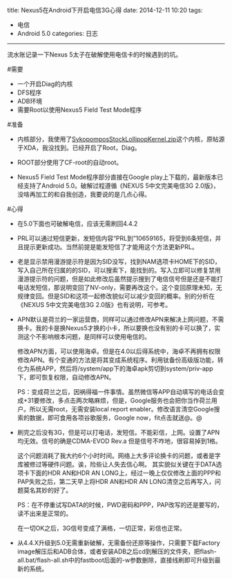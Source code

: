 ﻿title: Nexus5在Android下开启电信3G心得
date: 2014-12-11 10:20
tags:
- 电信
- Android 5.0
categories: 日志
---

流水账记录一下Nexus 5太子在破解使用电信卡的时候遇到的坑。

<!-- more -->

#需要
- 一个开启Diag的内核
- DFS程序
- ADB环境
- 需要Root以使用Nexus5 Field Test Mode程序

#准备
- 内核部分，我使用了[SykopomposStockLollipopKernel.zip](http://bbs.gfan.com/forum.php?mod=viewthread&tid=7762721&extra=&page=1)这个内核，原帖源于XDA，我没找到。已经开启了Root，Diag。

+ ROOT部分使用了CF-root的自动root。

+ Nexus5 Field Test Mode程序部分直接在Google play上下载的，最新版本已经支持了Android 5.0。破解过程遵循《NEXUS 5中文完美电信3G 2.0版》，没啥再加工的和自我创造，我要说的是几点心得。

#心得

+ 在5.0下面也可破解电信，应该无需刷回4.4.2

+ PRL可以通过短信更新，发短信内容“PRL到”10659165，将受到6条短信，并且提示更新成功。当然前提是能发短信了才能用这个方法更新PRL。

+ 老是显示禁用漫游提示符是因为SID没写，找到NAM选项卡HOME下的SID，写入自己所在归属的的SID，可以搜索下，能找到的。写入立即可以修复禁用漫游提示符的问题，但是如此修改后虽然提示搜到了电信信号但是还是不能打电话发短信，那说明变回了NV-only，需要再改这个。这个变回原理未知，无规律变回。但是SID和这项一起修改貌似可以减少变回的概率。别的分析在《NEXUS 5中文完美电信3G 2.0版》也有说明，可参考。

+ APN默认是荷兰的一家运营商，同样可以通过修改APN来解决上网问题，不需换卡。我的卡是换Nexus5才换的小卡，所以要换也没有别的卡可以换了，实测这个不影响根本问题，是同样可以使用电信的。

  修改APN方面，可以使用海卓。但是在4.0以后得系统中，海卓不再拥有权限修改APN。有个变通的方法是将其变成系统程序。利用钛备份高级版功能，转化为系统APP，然后将/system/app下的海卓apk剪切到system/priv-app下，即可恢复权限，自动修改APN。
 
  PS：变成荷兰之后，因祸得福一件事情。虽然微信等APP自动填写的电话会变成+31要修改，多点击两次略麻烦，但是，Google服务也会把你当作荷兰用户。所以无需root，无需安装local report enabler。修改语言清空Google搜索的数据，即可食用各项谷歌服务，Google now，fit点击就送@。@

+ 刷完之后没有3G，但是可以打电话，发短信。不能彩信，上网。设置了APN均无效。信号的确是CDMA-EVOD Rev.a 但是信号不咋地，很容易掉到1格。

  这个问题消耗了我大约6个小时时间。网络上大多评论换卡的问题，或者是字库被修过等硬件问题。诶，险些让人失去信心啊。
  其实貌似关键在于DATA选项卡下面的HDR AN和HDR AN LONG上，经过一晚上仅仅修改上面的PPP和PAP失败之后，第二天早上将HDR AN和HDR AN LONG清空之后再写入，问题莫名其妙的好了。

  PS：在不停重试写DATA的时候，PWD密码和PPP，PAP改写的还是要写的，读不出来是正常的。

  在一切OK之后，3G信号变成了满格，一切正常，彩信也正常。

+ 从4.4.X升级到5.0无需重新破解，无需备份还原等操作，只需要下载Factory image解压后和ADB合体，或者安装ADB之后cd到解压的文件夹，把flash-all.bat/flash-all.sh中的fastboot后面的-w参数删除，直接线刷即可升级到最新的系统。 

